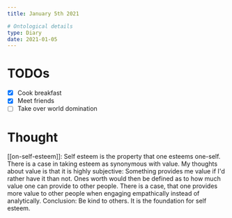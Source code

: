 ```yaml
---
title: January 5th 2021

# Ontological details
type: Diary
date: 2021-01-05
---
```


# TODOs

* [x] Cook breakfast
* [x] Meet friends
* [ ] Take over world domination

# Thought

[[on-self-esteem]]:
Self esteem is the property that one esteems one-self. There is a case in
taking esteem as synonymous with value. My thoughts about value is that it
is highly subjective: Something provides me value if I'd rather have it than
not. Ones worth would then be defined as to how much value one can provide
to other people. There is a case, that one provides more value to other people
when engaging empathically instead of analytically. Conclusion: Be kind to
others. It is the foundation for self esteem.



